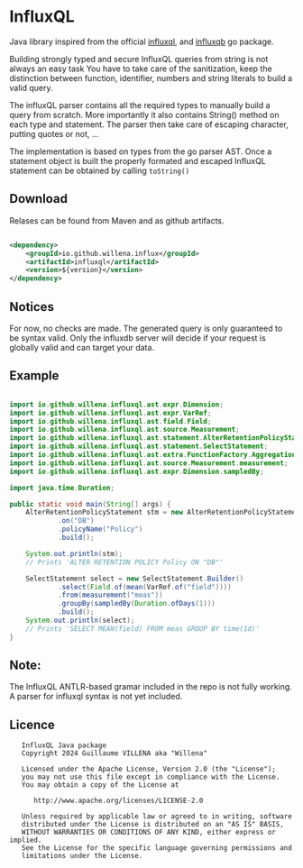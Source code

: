 # InfluxQL

Java library inspired from the official [influxql](https://github.com/influxdata/influxql),
and [influxqb](https://github.com/Willena/influxqb) go package.

Building strongly typed and secure InfluxQL queries from string is not always an easy task You have to take care of the
sanitization, keep the distinction between function, identifier, numbers and string literals to build a valid query.

The influxQL parser contains all the required types to manually build a query from scratch. More importantly it also
contains String() method on each type and statement. The parser then take care of escaping character, putting quotes or
not, ...

The implementation is based on types from the go parser AST.
Once a statement object is built the properly formated and escaped InfluxQL statement can be obtained by
calling `toString()`

## Download

Relases can be found from Maven and as github artifacts.

```xml

<dependency>
    <groupId>io.github.willena.influx</groupId>
    <artifactId>influxql</artifactId>
    <version>${version}</version>
</dependency>
```

## Notices

For now, no checks are made. The generated query is only guaranteed to be syntax valid. Only the influxdb server will
decide if your request is globally valid and can target your data.

## Example

```java

import io.github.willena.influxql.ast.expr.Dimension;
import io.github.willena.influxql.ast.expr.VarRef;
import io.github.willena.influxql.ast.field.Field;
import io.github.willena.influxql.ast.source.Measurement;
import io.github.willena.influxql.ast.statement.AlterRetentionPolicyStatement;
import io.github.willena.influxql.ast.statement.SelectStatement;
import io.github.willena.influxql.ast.extra.FunctionFactory.Aggregations.mean;
import io.github.willena.influxql.ast.source.Measurement.measurement;
import io.github.willena.influxql.ast.expr.Dimension.sampledBy;

import java.time.Duration;

public static void main(String[] args) {
    AlterRetentionPolicyStatement stm = new AlterRetentionPolicyStatement.Builder()
            .on("DB")
            .policyName("Policy")
            .build();

    System.out.println(stm);
    // Prints 'ALTER RETENTION POLICY Policy ON "DB"'

    SelectStatement select = new SelectStatement.Builder()
            .select(Field.of(mean(VarRef.of("field"))))
            .from(measurement("meas"))
            .groupBy(sampledBy(Duration.ofDays(1)))
            .build();
    System.out.println(select);
    // Prints 'SELECT MEAN(field) FROM meas GROUP BY time(1d)'
}

```

## Note:

The InfluxQL ANTLR-based gramar included in the repo is not fully working.
A parser for influxql syntax is not yet included.

## Licence

```text
   InfluxQL Java package
   Copyright 2024 Guillaume VILLENA aka "Willena"
   
   Licensed under the Apache License, Version 2.0 (the "License");
   you may not use this file except in compliance with the License.
   You may obtain a copy of the License at
   
      http://www.apache.org/licenses/LICENSE-2.0
   
   Unless required by applicable law or agreed to in writing, software
   distributed under the License is distributed on an "AS IS" BASIS,
   WITHOUT WARRANTIES OR CONDITIONS OF ANY KIND, either express or implied.
   See the License for the specific language governing permissions and
   limitations under the License.
```